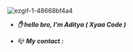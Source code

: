![ezgif-1-48668bf4a4](https://user-images.githubusercontent.com/109187416/180635513-95d47962-4b6c-4a30-9a0f-13fc3a6efba4.gif)

- ***✋ hello bro, I'm Aditya ( ___Xyaa Code___ )***

- 📪 ***My contact :***
